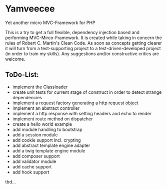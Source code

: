Yamveecee
=========

Yet another micro MVC-Framework for PHP

This is a try to get a full flexible, dependency injection based and performing MVC-Mirco-Framework. It is created while
taking in concern the rules of Robert C. Martin's Clean Code. As soon as concepts getting clearer it will turn from a
test-supporting project to a test-driven-developed project (in order to train my skills).
Any suggestions and/or constructive critics are welcome.

ToDo-List:
----------
- implement the Classloader
- create unit tests for current stage of construct in order to detect strange dependencies
- implement a request factory generating a http request object
- implement an abstract controller
- implement a http response with setting headers and echo to render
- implement route method on dispatcher
- create a hello world example
- add module handling to bootstrap
- add a session module
- add cookie support incl. crypting
- add abstract template engine adapter
- add a twig template engine module
- add composer support
- add validator module
- add cache support
- add hook support

tbd...

